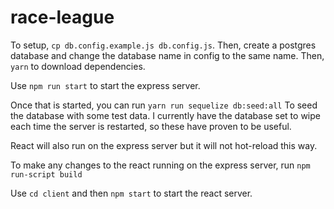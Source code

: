 # race-league

To setup, `cp db.config.example.js db.config.js`. Then, create a postgres database and change the database name in config to the same name.
Then, `yarn` to download dependencies.

Use `npm run start` to start the express server.

Once that is started, you can run `yarn run sequelize db:seed:all` To seed the database with some test data. I currently have the database set to wipe
each time the server is restarted, so these have proven to be useful.

React will also run on the express server but it will not hot-reload this way.

To make any changes to the react running on the express server, run `npm run-script build`

Use `cd client` and then `npm start` to start the react server.
